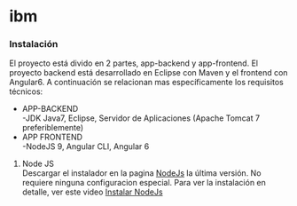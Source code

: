 # ibm

<h3>Instalación</h3>

El proyecto está divido en 2 partes, app-backend y app-frontend. El proyecto backend está desarrollado en Eclipse con Maven y el frontend con Angular6. A continuación se relacionan mas específicamente los requisitos técnicos:

<ul>
<li>APP-BACKEND</li>
-JDK Java7, Eclipse, Servidor de Aplicaciones (Apache Tomcat 7 preferiblemente)
<li>APP FRONTEND</li>
-NodeJS 9, Angular CLI, Angular 6
</ul>

<ol>
<li>Node JS</li>
Descargar el instalador en la pagina <a href="https://nodejs.org/en/"> NodeJs</a> la última versión. No requiere ninguna configuracion especial. Para ver la instalación en detalle, ver este video <a href="https://www.youtube.com/watch?v=eeb4IJLKLaY"> Instalar NodeJs</a> 
</ol>
